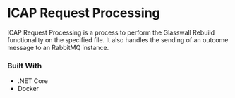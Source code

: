 # ICAP Request Processing

ICAP Request Processing is a process to perform the Glasswall Rebuild functionality on the specified file. It also handles the sending of an outcome message to an RabbitMQ instance.

### Built With
- .NET Core
- Docker
